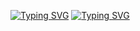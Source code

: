 [![Typing SVG](https://readme-typing-svg.herokuapp.com?font=Raleway&pause=1000&center=true&vCenter=true&random=false&width=435&lines=%C2%A1Hola!+Soy+Nicolas+%F0%9F%99%8C;Desarrollador+Web+Full+Stack+)](https://git.io/typing-svg)
<a href="https://git.io/typing-svg"><img src="https://readme-typing-svg.herokuapp.com?font=Raleway&pause=1000&center=true&vCenter=true&random=false&width=435&lines=%C2%A1Hola!+Soy+Nicolas+%F0%9F%99%8C;Desarrollador+Web+Full+Stack+" alt="Typing SVG" /></a>
